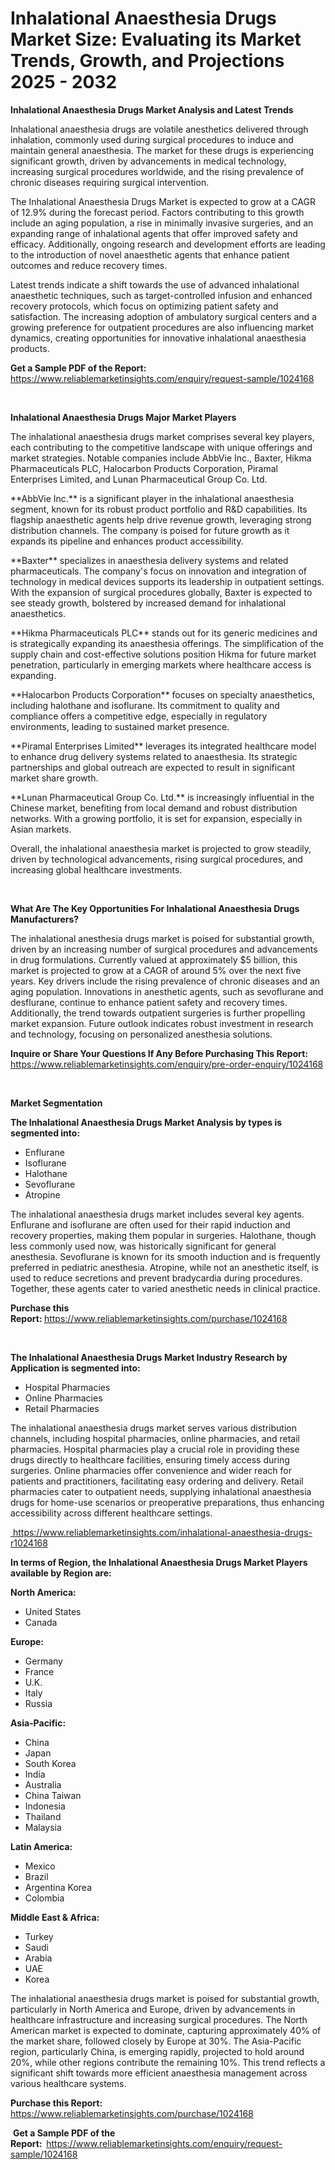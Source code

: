 <p><h1>Inhalational Anaesthesia Drugs Market Size: Evaluating its Market Trends, Growth, and Projections 2025 - 2032</h1></p><p><strong>Inhalational Anaesthesia Drugs Market Analysis and Latest Trends</strong></p>
<p><p>Inhalational anaesthesia drugs are volatile anesthetics delivered through inhalation, commonly used during surgical procedures to induce and maintain general anaesthesia. The market for these drugs is experiencing significant growth, driven by advancements in medical technology, increasing surgical procedures worldwide, and the rising prevalence of chronic diseases requiring surgical intervention.</p><p>The Inhalational Anaesthesia Drugs Market is expected to grow at a CAGR of 12.9% during the forecast period. Factors contributing to this growth include an aging population, a rise in minimally invasive surgeries, and an expanding range of inhalational agents that offer improved safety and efficacy. Additionally, ongoing research and development efforts are leading to the introduction of novel anaesthetic agents that enhance patient outcomes and reduce recovery times.</p><p>Latest trends indicate a shift towards the use of advanced inhalational anaesthetic techniques, such as target-controlled infusion and enhanced recovery protocols, which focus on optimizing patient safety and satisfaction. The increasing adoption of ambulatory surgical centers and a growing preference for outpatient procedures are also influencing market dynamics, creating opportunities for innovative inhalational anaesthesia products.</p></p>
<p><strong>Get a Sample PDF of the Report:&nbsp;</strong> <a href="https://www.reliablemarketinsights.com/enquiry/request-sample/1024168?utm_campaign=2181&utm_medium=2&utm_source=Github&utm_content=ia&utm_term=18042025&utm_id=inhalational-anaesthesia-drugs">https://www.reliablemarketinsights.com/enquiry/request-sample/1024168</a></p>
<p>&nbsp;</p>
<p><strong>Inhalational Anaesthesia Drugs Major Market Players</strong></p>
<p><p>The inhalational anaesthesia drugs market comprises several key players, each contributing to the competitive landscape with unique offerings and market strategies. Notable companies include AbbVie Inc., Baxter, Hikma Pharmaceuticals PLC, Halocarbon Products Corporation, Piramal Enterprises Limited, and Lunan Pharmaceutical Group Co. Ltd.</p><p>**AbbVie Inc.** is a significant player in the inhalational anaesthesia segment, known for its robust product portfolio and R&D capabilities. Its flagship anaesthetic agents help drive revenue growth, leveraging strong distribution channels. The company is poised for future growth as it expands its pipeline and enhances product accessibility.</p><p>**Baxter** specializes in anaesthesia delivery systems and related pharmaceuticals. The company's focus on innovation and integration of technology in medical devices supports its leadership in outpatient settings. With the expansion of surgical procedures globally, Baxter is expected to see steady growth, bolstered by increased demand for inhalational anaesthetics.</p><p>**Hikma Pharmaceuticals PLC** stands out for its generic medicines and is strategically expanding its anaesthesia offerings. The simplification of the supply chain and cost-effective solutions position Hikma for future market penetration, particularly in emerging markets where healthcare access is expanding.</p><p>**Halocarbon Products Corporation** focuses on specialty anaesthetics, including halothane and isoflurane. Its commitment to quality and compliance offers a competitive edge, especially in regulatory environments, leading to sustained market presence.</p><p>**Piramal Enterprises Limited** leverages its integrated healthcare model to enhance drug delivery systems related to anaesthesia. Its strategic partnerships and global outreach are expected to result in significant market share growth.</p><p>**Lunan Pharmaceutical Group Co. Ltd.** is increasingly influential in the Chinese market, benefiting from local demand and robust distribution networks. With a growing portfolio, it is set for expansion, especially in Asian markets.</p><p>Overall, the inhalational anaesthesia market is projected to grow steadily, driven by technological advancements, rising surgical procedures, and increasing global healthcare investments.</p></p>
<p>&nbsp;</p>
<p><strong>What Are The Key Opportunities For Inhalational Anaesthesia Drugs Manufacturers?</strong></p>
<p><p>The inhalational anesthesia drugs market is poised for substantial growth, driven by an increasing number of surgical procedures and advancements in drug formulations. Currently valued at approximately $5 billion, this market is projected to grow at a CAGR of around 5% over the next five years. Key drivers include the rising prevalence of chronic diseases and an aging population. Innovations in anesthetic agents, such as sevoflurane and desflurane, continue to enhance patient safety and recovery times. Additionally, the trend towards outpatient surgeries is further propelling market expansion. Future outlook indicates robust investment in research and technology, focusing on personalized anesthesia solutions.</p></p>
<p><strong>Inquire or Share Your Questions If Any Before Purchasing This Report:</strong> <a href="https://www.reliablemarketinsights.com/enquiry/pre-order-enquiry/1024168?utm_campaign=2181&utm_medium=2&utm_source=Github&utm_content=ia&utm_term=18042025&utm_id=inhalational-anaesthesia-drugs">https://www.reliablemarketinsights.com/enquiry/pre-order-enquiry/1024168</a></p>
<p>&nbsp;</p>
<p><strong>Market Segmentation</strong></p>
<p><strong>The Inhalational Anaesthesia Drugs Market Analysis by types is segmented into:</strong></p>
<p><ul><li>Enflurane</li><li>Isoflurane</li><li>Halothane</li><li>Sevoflurane</li><li>Atropine</li></ul></p>
<p><p>The inhalational anaesthesia drugs market includes several key agents. Enflurane and isoflurane are often used for their rapid induction and recovery properties, making them popular in surgeries. Halothane, though less commonly used now, was historically significant for general anesthesia. Sevoflurane is known for its smooth induction and is frequently preferred in pediatric anesthesia. Atropine, while not an anesthetic itself, is used to reduce secretions and prevent bradycardia during procedures. Together, these agents cater to varied anesthetic needs in clinical practice.</p></p>
<p><strong>Purchase this Report:&nbsp;</strong><a href="https://www.reliablemarketinsights.com/purchase/1024168?utm_campaign=2181&utm_medium=2&utm_source=Github&utm_content=ia&utm_term=18042025&utm_id=inhalational-anaesthesia-drugs">https://www.reliablemarketinsights.com/purchase/1024168</a></p>
<p>&nbsp;</p>
<p><strong>The Inhalational Anaesthesia Drugs Market Industry Research by Application is segmented into:</strong></p>
<p><ul><li>Hospital Pharmacies</li><li>Online Pharmacies</li><li>Retail Pharmacies</li></ul></p>
<p><p>The inhalational anaesthesia drugs market serves various distribution channels, including hospital pharmacies, online pharmacies, and retail pharmacies. Hospital pharmacies play a crucial role in providing these drugs directly to healthcare facilities, ensuring timely access during surgeries. Online pharmacies offer convenience and wider reach for patients and practitioners, facilitating easy ordering and delivery. Retail pharmacies cater to outpatient needs, supplying inhalational anaesthesia drugs for home-use scenarios or preoperative preparations, thus enhancing accessibility across different healthcare settings.</p></p>
<p><a href="https://www.reliablemarketinsights.com/inhalational-anaesthesia-drugs-r1024168?utm_campaign=2181&utm_medium=2&utm_source=Github&utm_content=ia&utm_term=18042025&utm_id=inhalational-anaesthesia-drugs">&nbsp;https://www.reliablemarketinsights.com/inhalational-anaesthesia-drugs-r1024168</a></p>
<p><strong>In terms of Region, the Inhalational Anaesthesia Drugs Market Players available by Region are:</strong></p>
<p>
    <p> <strong> North America: </strong>
        <ul>
            <li>United States</li>
            <li>Canada</li>
        </ul>
        </p> 
    <p> <strong> Europe: </strong>
        <ul>
            <li>Germany</li>
            <li>France</li>
            <li>U.K.</li>
            <li>Italy</li>
            <li>Russia</li>
        </ul>
        </p> 
    <p> <strong> Asia-Pacific: </strong>
        <ul>
            <li>China</li>
            <li>Japan</li>
            <li>South Korea</li>
            <li>India</li>
            <li>Australia</li>
            <li>China Taiwan</li>
            <li>Indonesia</li>
            <li>Thailand</li>
            <li>Malaysia</li>
        </ul>
        </p> 
    <p> <strong> Latin America: </strong>
        <ul>
            <li>Mexico</li>
            <li>Brazil</li>
            <li>Argentina Korea</li>
            <li>Colombia</li>
        </ul>
        </p> 
    <p> <strong> Middle East & Africa: </strong>
        <ul>
            <li>Turkey</li>
            <li>Saudi</li>
            <li>Arabia</li>
            <li>UAE</li>
            <li>Korea</li>
        </ul>
    </p>
    </p>
<p><p>The inhalational anaesthesia drugs market is poised for substantial growth, particularly in North America and Europe, driven by advancements in healthcare infrastructure and increasing surgical procedures. The North American market is expected to dominate, capturing approximately 40% of the market share, followed closely by Europe at 30%. The Asia-Pacific region, particularly China, is emerging rapidly, projected to hold around 20%, while other regions contribute the remaining 10%. This trend reflects a significant shift towards more efficient anaesthesia management across various healthcare systems.</p></p>
<p><strong>Purchase this Report: </strong><a href="https://www.reliablemarketinsights.com/purchase/1024168?utm_campaign=2181&utm_medium=2&utm_source=Github&utm_content=ia&utm_term=18042025&utm_id=inhalational-anaesthesia-drugs">https://www.reliablemarketinsights.com/purchase/1024168</a></p>
<p>&nbsp;<strong>Get a Sample PDF of the Report:&nbsp;&nbsp;</strong><a href="https://www.reliablemarketinsights.com/enquiry/request-sample/1024168?utm_campaign=2181&utm_medium=2&utm_source=Github&utm_content=ia&utm_term=18042025&utm_id=inhalational-anaesthesia-drugs">https://www.reliablemarketinsights.com/enquiry/request-sample/1024168</a></p>
<p><strong></strong></p>
<p><p></p><p></p><p></p></p>